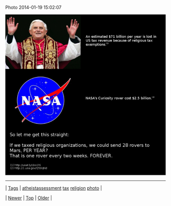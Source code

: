 <!--
title: Photo 2014-01-19 15
date: 2020-06-28T15:27:00.255Z
tags: atheistassessment, tax, religion, photo
-->


Photo 2014-01-19 15:02:07

![](73832604664-0.png)

<!--BOTTOM-POST-NAVIGATION-->
---

| [Tags](tags.md) | [atheistassessment](tag-atheistassessment.md) [tax](tag-tax.md) [religion](tag-religion.md) [photo](tag-photo.md) |

| [Newer](73821740416.md) | [Top](index.md) | [Older](73849225086.md) |